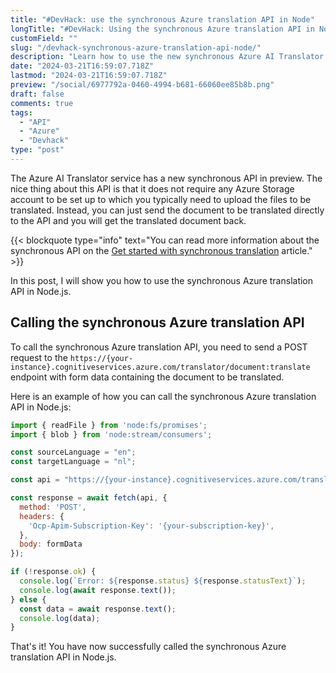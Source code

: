 ```yaml
---
title: "#DevHack: use the synchronous Azure translation API in Node"
longTitle: "#DevHack: Using the synchronous Azure translation API in Node.js"
customField: ""
slug: "/devhack-synchronous-azure-translation-api-node/"
description: "Learn how to use the new synchronous Azure AI Translator service in Node.js without setting up a storage account. Get started with this quick tutorial."
date: "2024-03-21T16:59:07.718Z"
lastmod: "2024-03-21T16:59:07.718Z"
preview: "/social/6977792a-0460-4994-b681-66060ee85b8b.png"
draft: false
comments: true
tags:
  - "API"
  - "Azure"
  - "Devhack"
type: "post"
---
```


The Azure AI Translator service has a new synchronous API in preview. The nice thing about this API is that it does not require any Azure Storage account to be set up to which you typically need to upload the files to be translated. Instead, you can just send the document to be translated directly to the API and you will get the translated document back.

{{< blockquote type="info" text="You can read more information about the synchronous API on the [Get started with synchronous translation](https://learn.microsoft.com/en-us/azure/ai-services/translator/document-translation/quickstarts/synchronous-rest-api) article." >}}

In this post, I will show you how to use the synchronous Azure translation API in Node.js.

## Calling the synchronous Azure translation API

To call the synchronous Azure translation API, you need to send a POST request to the `https://{your-instance}.cognitiveservices.azure.com/translator/document:translate` endpoint with form data containing the document to be translated.

Here is an example of how you can call the synchronous Azure translation API in Node.js:

```javascript title="Example of calling the synchronous Azure translation API"
import { readFile } from 'node:fs/promises';
import { blob } from 'node:stream/consumers';

const sourceLanguage = "en";
const targetLanguage = "nl";

const api = "https://{your-instance}.cognitiveservices.azure.com/translator/document:translate?sourceLanguage={sourceLanguage}&targetLanguage={targetLanguage}&api-version=2023-11-01-preview";

const response = await fetch(api, {
  method: 'POST',
  headers: {
    'Ocp-Apim-Subscription-Key': '{your-subscription-key}',
  },
  body: formData
});

if (!response.ok) {
  console.log(`Error: ${response.status} ${response.statusText}`);
  console.log(await response.text());
} else {
  const data = await response.text();
  console.log(data);
}
```

That's it! You have now successfully called the synchronous Azure translation API in Node.js.
